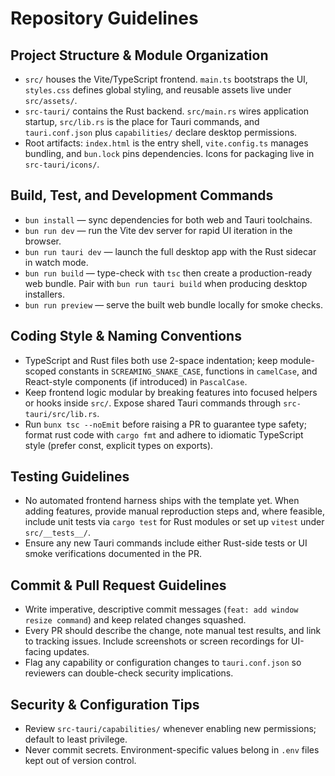 # Repository Guidelines

## Project Structure & Module Organization
- `src/` houses the Vite/TypeScript frontend. `main.ts` bootstraps the UI, `styles.css` defines global styling, and reusable assets live under `src/assets/`.
- `src-tauri/` contains the Rust backend. `src/main.rs` wires application startup, `src/lib.rs` is the place for Tauri commands, and `tauri.conf.json` plus `capabilities/` declare desktop permissions.
- Root artifacts: `index.html` is the entry shell, `vite.config.ts` manages bundling, and `bun.lock` pins dependencies. Icons for packaging live in `src-tauri/icons/`.

## Build, Test, and Development Commands
- `bun install` — sync dependencies for both web and Tauri toolchains.
- `bun run dev` — run the Vite dev server for rapid UI iteration in the browser.
- `bun run tauri dev` — launch the full desktop app with the Rust sidecar in watch mode.
- `bun run build` — type-check with `tsc` then create a production-ready web bundle. Pair with `bun run tauri build` when producing desktop installers.
- `bun run preview` — serve the built web bundle locally for smoke checks.

## Coding Style & Naming Conventions
- TypeScript and Rust files both use 2-space indentation; keep module-scoped constants in `SCREAMING_SNAKE_CASE`, functions in `camelCase`, and React-style components (if introduced) in `PascalCase`.
- Keep frontend logic modular by breaking features into focused helpers or hooks inside `src/`. Expose shared Tauri commands through `src-tauri/src/lib.rs`.
- Run `bunx tsc --noEmit` before raising a PR to guarantee type safety; format rust code with `cargo fmt` and adhere to idiomatic TypeScript style (prefer const, explicit types on exports).

## Testing Guidelines
- No automated frontend harness ships with the template yet. When adding features, provide manual reproduction steps and, where feasible, include unit tests via `cargo test` for Rust modules or set up `vitest` under `src/__tests__/`.
- Ensure any new Tauri commands include either Rust-side tests or UI smoke verifications documented in the PR.

## Commit & Pull Request Guidelines
- Write imperative, descriptive commit messages (`feat: add window resize command`) and keep related changes squashed.
- Every PR should describe the change, note manual test results, and link to tracking issues. Include screenshots or screen recordings for UI-facing updates.
- Flag any capability or configuration changes to `tauri.conf.json` so reviewers can double-check security implications.

## Security & Configuration Tips
- Review `src-tauri/capabilities/` whenever enabling new permissions; default to least privilege.
- Never commit secrets. Environment-specific values belong in `.env` files kept out of version control.
